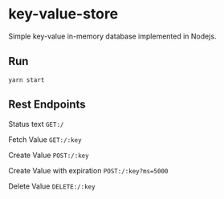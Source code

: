 # key-value-store

Simple key-value in-memory database implemented in Nodejs.

## Run

```
yarn start
```

## Rest Endpoints

Status text
`GET:/`

Fetch Value
`GET:/:key`

Create Value
`POST:/:key`

Create Value with expiration
`POST:/:key?ms=5000`

Delete Value
`DELETE:/:key`

